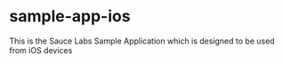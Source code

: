 # sample-app-ios
This is the Sauce Labs Sample Application which is designed to be used from iOS devices
